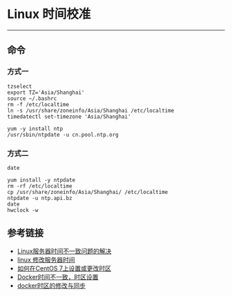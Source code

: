 # Linux 时间校准
***
## 命令
### 方式一
```
tzselect
export TZ='Asia/Shanghai'
source ~/.bashrc
rm -f /etc/localtime
ln -s /usr/share/zoneinfo/Asia/Shanghai /etc/localtime
timedatectl set-timezone 'Asia/Shanghai'

yum -y install ntp
/usr/sbin/ntpdate -u cn.pool.ntp.org
```

### 方式二
```shell script
date

yum install -y ntpdate
rm -rf /etc/localtime
cp /usr/share/zoneinfo/Asia/Shanghai/ /etc/localtime
ntpdate -u ntp.api.bz
date
hwclock -w
```

## 参考链接
- [Linux服务器时间不一致问题的解决](https://blog.csdn.net/zisefeizhu/article/details/81535299)
- [linux 修改服务器时间](https://blog.csdn.net/wangbailin2009/article/details/53332453)
- [如何在CentOS 7上设置或更改时区](https://www.myfreax.com/how-to-set-or-change-timezone-on-centos-7/)
- [Docker时间不一致，时区设置](https://blog.51cto.com/u_1472521/3714709)
- [docker时区的修改与同步](https://zhuanlan.zhihu.com/p/345402656)